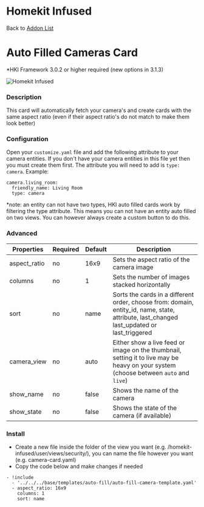 # Homekit Infused

Back to [Addon List](../addon_list.md)

# Auto Filled Cameras Card
*HKI Framework 3.0.2 or higher required (new options in 3.1.3)

![Homekit Infused](../images/auto-fill-cameras-card.png)

### Description
This card will automatically fetch your camera's and create cards with the same aspect ratio (even if their aspect ratio's do not match to make them look better)

### Configuration
Open your `customize.yaml` file and add the following attribute to your camera entities. If you don't have your camera entities in this file yet then you must create them first. The attribute you will need to add is `type: camera`. Example:
```
camera.living_room:
  friendly_name: Living Room
  type: camera
```
*note: an entity can not have two types, HKI auto filled cards work by filtering the type attribute. This means you can not have an entity auto filled on two views. You can however always create a custom button to do this.

### Advanced

| Properties | Required | Default | Description |
|----------------------------------|-------------|----------------------------------|----------------------------------------------------------------------------------------------------------------------------------------------------------------------|
| aspect_ratio | no | 16x9 | Sets the aspect ratio of the camera image |
| columns | no | 1 | Sets the number of images stacked horizontally |
| sort | no | name | Sorts the cards in a different order, choose from: domain, entity_id, name, state, attribute, last_changed last_updated or last_triggered |
| camera_view | no | auto | Either show a live feed or image on the thumbnail, setting it to live may be heavy on your system (choose between `auto` and `live`) |
| show_name | no | false | Shows the name of the camera |
| show_state | no | false | Shows the state of the camera (if available) |


### Install
- Create a new file inside the folder of the view you want (e.g. /homekit-infused/user/views/security/), you can name the file however you want (e.g. camera-card.yaml)
- Copy the code below and make changes if needed

```
- !include
  - '../../../base/templates/auto-fill/auto-fill-camera-template.yaml'
  - aspect_ratio: 16x9
    columns: 1
    sort: name
```
